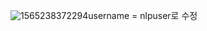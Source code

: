 ![1565238372294](C:\Users\15Z970-GA5BK\AppData\Roaming\Typora\typora-user-images\1565238372294.png)username = nlpuser로 수정

